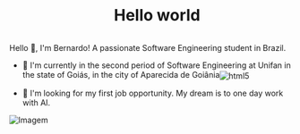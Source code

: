 <!--title-->
<div id="user-content-toc">
  <ul align="center">
    <summary><h1 style="display: inline-block">Hello world</h1></summary>
</div>

<!-- Presentation -->
<p>
  Hello 👋, I'm Bernardo! A passionate Software Engineering student in Brazil.

  - 🌱 I'm currently in the second period of Software Engineering at Unifan in the state of Goiás, in the city of Aparecida de Goiânia<img align="center" alt="html5" src="https://img.shields.io/badge/ Edx-193A3E?style=for-the -badge&logo=edx&logoColor=white" />

  - 🔭 I'm looking for my first job opportunity. My dream is to one day work with AI.
</p>
<!-- GIF -->
<p align="left">
  <img align="center" src="https://user-images.githubusercontent.com/74038190/225813708-98b745f2-7d22-48cf-9150-083f1b00d6c9.gif" alt="Imagem">
</p>
